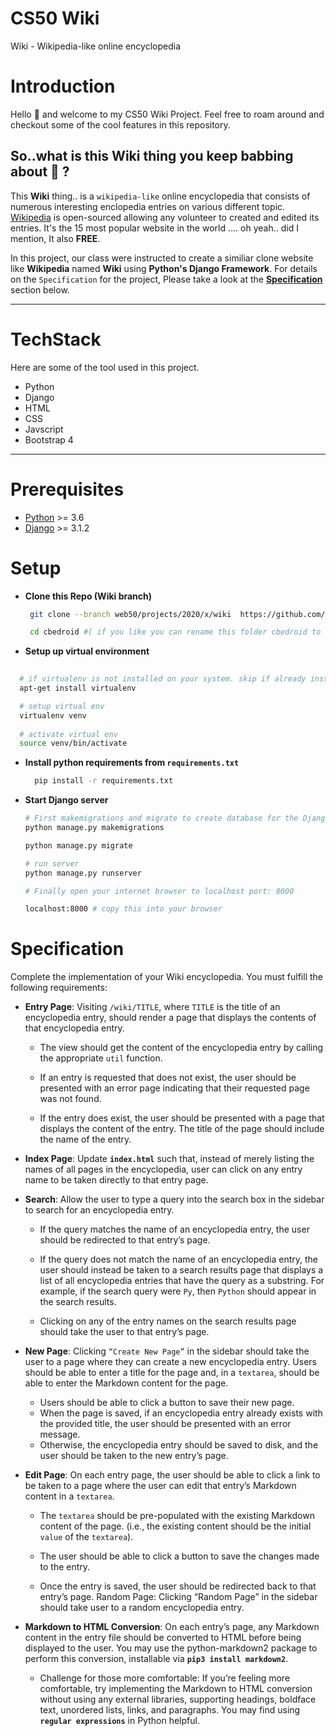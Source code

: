 
# CS50 Wiki

Wiki - Wikipedia-like online encyclopedia


# Introduction

Hello :wave: and welcome to my CS50 Wiki Project. Feel free to roam around and checkout some of the cool features in this repository. 

 ## So..what is this Wiki thing you keep babbing about :thinking: ?

  This **Wiki** thing.. is a `wikipedia-like` online encyclopedia that consists of numerous interesting enclopedia entries on various different topic. [Wikipedia](https://wikipedia.org) is open-sourced allowing any volunteer to created and edited its entries. It's the 15 most popular website in the world .... oh yeah.. did I mention, It also **FREE**. 

In this project, our class were instructed to create a similiar clone website like **Wikipedia**  named **Wiki** using **Python's Django Framework**. For details on the `Specification` for the project, Please take a look at the [**Specification**](#specification) section below.

---
# TechStack
Here are some of the tool used in this project.
- Python
- Django
- HTML
- CSS
- Javscript
- Bootstrap 4
---

# Prerequisites
- [Python](https://www.python.org) >= 3.6
- [Django](https://www.djangoproject.com/download/) >= 3.1.2

# Setup

- **Clone this Repo (Wiki branch)**
  ``` bash
   git clone --branch web50/projects/2020/x/wiki  https://github.com/me50/cbedroid.git

   cd cbedroid #( if you like you can rename this folder cbedroid to 'whatever you like' )
  ```

- **Setup up virtual environment**
 ``` bash
   
   # if virtualenv is not installed on your system. skip if already installled
   apt-get install virtualenv 

   # setup virtual env
   virtualenv venv
  
   # activate virtual env
   source venv/bin/activate
  ```

- **Install python requirements from `requirements.txt`**
  ``` bash
    pip install -r requirements.txt
  ```

- **Start Django server**
  ``` bash
  # First makemigrations and migrate to create database for the Django server
  python manage.py makemigrations

  python manage.py migrate

  # run server
  python manage.py runserver

  # Finally open your internet browser to localhost port: 8000

  localhost:8000 # copy this into your browser

  ```



# Specification
Complete the implementation of your Wiki encyclopedia. You must fulfill the following requirements:


- **Entry Page**: Visiting `/wiki/TITLE`, where `TITLE` is the title of an encyclopedia entry, should render a page that displays the contents of that encyclopedia entry.
  -  The view should get the content of the encyclopedia entry by calling the appropriate `util` function.

  - If an entry is requested that does not exist, the user should be presented with an error page indicating that their requested page was not found.

  - If the entry does exist, the user should be presented with a page that displays the content of the entry. The title of the page should include the name of the entry.

- **Index Page**: Update **`index.html`** such that, instead of merely listing the names of all pages in the encyclopedia, user can click on any entry name to be taken directly to that entry page.

- **Search**: Allow the user to type a query into the search box in the sidebar to search for an encyclopedia entry.
  - If the query matches the name of an encyclopedia entry, the user should be redirected to that entry’s page.

  - If the query does not match the name of an encyclopedia entry, the user should instead be taken to a search results page that displays a list of all encyclopedia entries that have the query as a substring. For example, if the search query were `Py`, then `Python` should appear in the search results.

  - Clicking on any of the entry names on the search results page should take the user to that entry’s page.

- **New Page**: Clicking ``“Create New Page”`` in the sidebar should take the user to a page where they can create a new encyclopedia entry.
Users should be able to enter a title for the page and, in a `textarea`, should be able to enter the Markdown content for the page.
  - Users should be able to click a button to save their new page.
  -  When the page is saved, if an encyclopedia entry already exists with the provided title, the user should be presented with an error message.
  - Otherwise, the encyclopedia entry should be saved to disk, and the user should be taken to the new entry’s page.

 - **Edit Page**: On each entry page, the user should be able to click a link to be taken to a page where the user can edit that entry’s Markdown content in a `textarea`.
   - The `textarea` should be pre-populated with the existing Markdown content of the page. (i.e., the existing content should be the initial `value` of the `textarea`).

   - The user should be able to click a button to save the changes made to the entry.

   - Once the entry is saved, the user should be redirected back to that entry’s page.
Random Page: Clicking “Random Page” in the sidebar should take user to a random encyclopedia entry.

- **Markdown to HTML Conversion**: On each entry’s page, any Markdown content in the entry file should be converted to HTML before being displayed to the user. You may use the python-markdown2 package to perform this conversion, installable via **`pip3 install markdown2`**.
  - Challenge for those more comfortable: If you’re feeling more comfortable, try implementing the Markdown to HTML conversion without using any external libraries, supporting headings, boldface text, unordered lists, links, and paragraphs. You may find using **`regular expressions`** in Python helpful.

